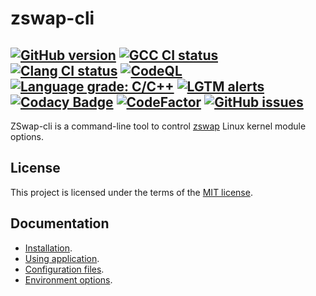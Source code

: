 # zswap-cli

[![GitHub version](https://img.shields.io/github/v/release/xvitaly/zswap-cli?sort=semver&color=brightgreen&logo=git&logoColor=white)](https://github.com/xvitaly/zswap-cli/releases)
[![GCC CI status](https://github.com/xvitaly/zswap-cli/actions/workflows/gcc.yml/badge.svg)](https://github.com/xvitaly/zswap-cli/actions/workflows/gcc.yml)
[![Clang CI status](https://github.com/xvitaly/zswap-cli/actions/workflows/clang.yml/badge.svg)](https://github.com/xvitaly/zswap-cli/actions/workflows/clang.yml)
[![CodeQL](https://github.com/xvitaly/zswap-cli/actions/workflows/codeql.yml/badge.svg)](https://github.com/xvitaly/zswap-cli/actions/workflows/codeql.yml)
[![Language grade: C/C++](https://img.shields.io/lgtm/grade/cpp/g/xvitaly/zswap-cli.svg?logo=lgtm&logoWidth=18)](https://lgtm.com/projects/g/xvitaly/zswap-cli/context:cpp)
[![LGTM alerts](https://img.shields.io/lgtm/alerts/g/xvitaly/zswap-cli.svg?logo=lgtm&logoWidth=18)](https://lgtm.com/projects/g/xvitaly/zswap-cli/alerts/)
[![Codacy Badge](https://app.codacy.com/project/badge/Grade/ac63a5d2c5664086952baf93f72085e9)](https://www.codacy.com/gh/xvitaly/zswap-cli/dashboard)
[![CodeFactor](https://www.codefactor.io/repository/github/xvitaly/zswap-cli/badge)](https://www.codefactor.io/repository/github/xvitaly/zswap-cli)
[![GitHub issues](https://img.shields.io/github/issues/xvitaly/zswap-cli.svg?label=issues&maxAge=180)](https://github.com/xvitaly/zswap-cli/issues)
---

ZSwap-cli is a command-line tool to control [zswap](https://www.kernel.org/doc/html/latest/vm/zswap.html) Linux kernel module options.

## License

This project is licensed under the terms of the [MIT license](LICENSE).

## Documentation

  * [Installation](docs/installation.md).
  * [Using application](docs/using-application.md).
  * [Configuration files](docs/configuration-files.md).
  * [Environment options](docs/environment-options.md).
